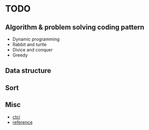 # TODO

## Algorithm & problem solving coding pattern
- Dynamic programming
- Rabbit and turtle
- Divice and conquer
- Greedy

## Data structure

## Sort

## Misc
- [ctci](ctci.md)
- [reference](ref.md)
